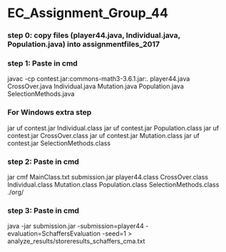 # EC_Assignment_Group_44

### step 0: copy files (player44.java, Individual.java, Population.java) into assignmentfiles_2017

### step 1: Paste in cmd
javac -cp contest.jar:commons-math3-3.6.1.jar:. player44.java  CrossOver.java Individual.java Mutation.java Population.java SelectionMethods.java

### For Windows extra step ###
jar uf contest.jar Individual.class 
jar uf contest.jar Population.class
jar uf contest.jar CrossOver.class 
jar uf contest.jar Mutation.class 
jar uf contest.jar SelectionMethods.class 

### step 2: Paste in cmd
jar cmf MainClass.txt submission.jar player44.class CrossOver.class Individual.class Mutation.class Population.class SelectionMethods.class ./org/

### step 3: Paste in cmd
java -jar submission.jar -submission=player44 -evaluation=SchaffersEvaluation -seed=1 > analyze_results/storeresults_schaffers_cma.txt

